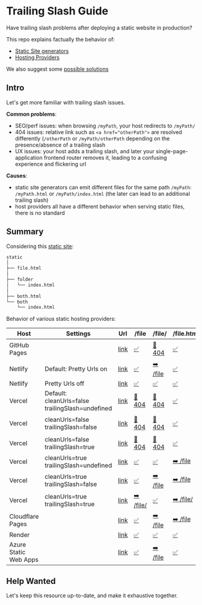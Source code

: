 # Trailing Slash Guide

Have trailing slash problems after deploying a static website in production?

This repo explains factually the behavior of:
- [Static Site generators](docs/Static-Site-Generators.md) 
- [Hosting Providers](docs/Hosting-Providers.md)

We also suggest some [possible solutions](docs/Solutions.md)

## Intro

Let's get more familiar with trailing slash issues.

**Common problems**:

- SEO/perf issues: when browsing `/myPath`, your host redirects to `/myPath/`
- 404 issues: relative link such as `<a href="otherPath">` are resolved differently (`/otherPath` or `/myPath/otherPath` depending on the presence/absence of a trailing slash
- UX issues: your host adds a trailing slash, and later your single-page-application frontend router removes it, leading to a confusing experience and flickering url

**Causes**:

- static site generators can emit different files for the same path `/myPath`: `/myPath.html` or `/myPath/index.html` (the later can lead to an additional trailing slash)
- host providers all have a different behavior when serving static files, there is no standard

## Summary

Considering this [static site](static):

```sh 
static
│
├── file.html
│
├── folder
│   └── index.html
│
├── both.html
└── both
    └── index.html
```

Behavior of various static hosting providers:

| Host                  | Settings                                         | Url                                                                       | /file                                                                            | /file/                                                                            | /file.html                                                                             | /folder                                                                            | /folder/                                                                            | /folder/index.html                                                                               | /both                                                                          | /both/                                                                          | /both.html                                                                             | /both/index.html                                                                             |
| --------------------- |--------------------------------------------------| ------------------------------------------------------------------------- | -------------------------------------------------------------------------------- | --------------------------------------------------------------------------------- | -------------------------------------------------------------------------------------- | ---------------------------------------------------------------------------------- | ----------------------------------------------------------------------------------- | ------------------------------------------------------------------------------------------------ | ------------------------------------------------------------------------------ | ------------------------------------------------------------------------------- | -------------------------------------------------------------------------------------- | -------------------------------------------------------------------------------------------- |
| GitHub Pages          |                                                  | [link](https://slorber.github.io/trailing-slash-guide)                    | [✅](https://slorber.github.io/trailing-slash-guide/file)                         | [💢 404](https://slorber.github.io/trailing-slash-guide/file/)                    | [✅](https://slorber.github.io/trailing-slash-guide/file.html)                          | [➡️ /folder/](https://slorber.github.io/trailing-slash-guide/folder)               | [✅](https://slorber.github.io/trailing-slash-guide/folder/)                         | [✅](https://slorber.github.io/trailing-slash-guide/folder/index.html)                            | [✅](https://slorber.github.io/trailing-slash-guide/both)                       | [✅](https://slorber.github.io/trailing-slash-guide/both/)                       | [✅](https://slorber.github.io/trailing-slash-guide/both.html)                          | [✅](https://slorber.github.io/trailing-slash-guide/both/index.html)                          |
| Netlify               | Default: Pretty Urls on                          | [link](https://trailing-slash-guide-pretty-url-enabled.netlify.app)       | [✅](https://trailing-slash-guide-pretty-url-enabled.netlify.app/file)            | [➡️ /file](https://trailing-slash-guide-pretty-url-enabled.netlify.app/file/)     | [✅](https://trailing-slash-guide-pretty-url-enabled.netlify.app/file.html)             | [➡️ /folder/](https://trailing-slash-guide-pretty-url-enabled.netlify.app/folder)  | [✅](https://trailing-slash-guide-pretty-url-enabled.netlify.app/folder/)            | [✅](https://trailing-slash-guide-pretty-url-enabled.netlify.app/folder/index.html)               | [✅](https://trailing-slash-guide-pretty-url-enabled.netlify.app/both)          | [➡️ /both](https://trailing-slash-guide-pretty-url-enabled.netlify.app/both/)   | [✅](https://trailing-slash-guide-pretty-url-enabled.netlify.app/both.html)             | [✅](https://trailing-slash-guide-pretty-url-enabled.netlify.app/both/index.html)             |
| Netlify               | Pretty Urls off                                  | [link](https://trailing-slash-guide-pretty-url-disabled.netlify.app)      | [✅](https://trailing-slash-guide-pretty-url-disabled.netlify.app/file)           | [✅](https://trailing-slash-guide-pretty-url-disabled.netlify.app/file/)           | [✅](https://trailing-slash-guide-pretty-url-disabled.netlify.app/file.html)            | [✅](https://trailing-slash-guide-pretty-url-disabled.netlify.app/folder)           | [✅](https://trailing-slash-guide-pretty-url-disabled.netlify.app/folder/)           | [✅](https://trailing-slash-guide-pretty-url-disabled.netlify.app/folder/index.html)              | [✅](https://trailing-slash-guide-pretty-url-disabled.netlify.app/both)         | [✅](https://trailing-slash-guide-pretty-url-disabled.netlify.app/both/)         | [✅](https://trailing-slash-guide-pretty-url-disabled.netlify.app/both.html)            | [✅](https://trailing-slash-guide-pretty-url-disabled.netlify.app/both/index.html)            |
| Vercel                | Default: cleanUrls=false trailingSlash=undefined | [link](https://vercel-cleanurls-false-trailingslash-undefined.vercel.app) | [💢 404](https://vercel-cleanurls-false-trailingslash-undefined.vercel.app/file) | [💢 404](https://vercel-cleanurls-false-trailingslash-undefined.vercel.app/file/) | [✅](https://vercel-cleanurls-false-trailingslash-undefined.vercel.app/file.html)       | [✅](https://vercel-cleanurls-false-trailingslash-undefined.vercel.app/folder)      | [✅](https://vercel-cleanurls-false-trailingslash-undefined.vercel.app/folder/)      | [✅](https://vercel-cleanurls-false-trailingslash-undefined.vercel.app/folder/index.html)         | [✅](https://vercel-cleanurls-false-trailingslash-undefined.vercel.app/both)    | [✅](https://vercel-cleanurls-false-trailingslash-undefined.vercel.app/both/)    | [✅](https://vercel-cleanurls-false-trailingslash-undefined.vercel.app/both.html)       | [✅](https://vercel-cleanurls-false-trailingslash-undefined.vercel.app/both/index.html)       |
| Vercel                | cleanUrls=false trailingSlash=false              | [link](https://vercel-cleanurls-false-trailingslash-false.vercel.app)     | [💢 404](https://vercel-cleanurls-false-trailingslash-false.vercel.app/file)     | [💢 404](https://vercel-cleanurls-false-trailingslash-false.vercel.app/file/)     | [✅](https://vercel-cleanurls-false-trailingslash-false.vercel.app/file.html)           | [✅](https://vercel-cleanurls-false-trailingslash-false.vercel.app/folder)          | [➡️ /folder](https://vercel-cleanurls-false-trailingslash-false.vercel.app/folder/) | [✅](https://vercel-cleanurls-false-trailingslash-false.vercel.app/folder/index.html)             | [✅](https://vercel-cleanurls-false-trailingslash-false.vercel.app/both)        | [➡️ /both](https://vercel-cleanurls-false-trailingslash-false.vercel.app/both/) | [✅](https://vercel-cleanurls-false-trailingslash-false.vercel.app/both.html)           | [✅](https://vercel-cleanurls-false-trailingslash-false.vercel.app/both/index.html)           |
| Vercel                | cleanUrls=false trailingSlash=true               | [link](https://vercel-cleanurls-false-trailingslash-true.vercel.app)      | [💢 404](https://vercel-cleanurls-false-trailingslash-true.vercel.app/file)      | [💢 404](https://vercel-cleanurls-false-trailingslash-true.vercel.app/file/)      | [✅](https://vercel-cleanurls-false-trailingslash-true.vercel.app/file.html)            | [➡️ /folder/](https://vercel-cleanurls-false-trailingslash-true.vercel.app/folder) | [✅](https://vercel-cleanurls-false-trailingslash-true.vercel.app/folder/)           | [✅](https://vercel-cleanurls-false-trailingslash-true.vercel.app/folder/index.html)              | [➡️ /both/](https://vercel-cleanurls-false-trailingslash-true.vercel.app/both) | [✅](https://vercel-cleanurls-false-trailingslash-true.vercel.app/both/)         | [✅](https://vercel-cleanurls-false-trailingslash-true.vercel.app/both.html)            | [✅](https://vercel-cleanurls-false-trailingslash-true.vercel.app/both/index.html)            |
| Vercel                | cleanUrls=true trailingSlash=undefined           | [link](https://vercel-cleanurls-true-trailingslash-undefined.vercel.app)  | [✅](https://vercel-cleanurls-true-trailingslash-undefined.vercel.app/file)       | [✅](https://vercel-cleanurls-true-trailingslash-undefined.vercel.app/file/)       | [➡️ /file](https://vercel-cleanurls-true-trailingslash-undefined.vercel.app/file.html) | [✅](https://vercel-cleanurls-true-trailingslash-undefined.vercel.app/folder)       | [✅](https://vercel-cleanurls-true-trailingslash-undefined.vercel.app/folder/)       | [➡️ /folder](https://vercel-cleanurls-true-trailingslash-undefined.vercel.app/folder/index.html) | [✅](https://vercel-cleanurls-true-trailingslash-undefined.vercel.app/both)     | [✅](https://vercel-cleanurls-true-trailingslash-undefined.vercel.app/both/)     | [➡️ /both](https://vercel-cleanurls-true-trailingslash-undefined.vercel.app/both.html) | [➡️ /both](https://vercel-cleanurls-true-trailingslash-undefined.vercel.app/both/index.html) |
| Vercel                | cleanUrls=true trailingSlash=false               | [link](https://vercel-cleanurls-true-trailingslash-false.vercel.app)      | [✅](https://vercel-cleanurls-true-trailingslash-false.vercel.app/file)           | [➡️ /file](https://vercel-cleanurls-true-trailingslash-false.vercel.app/file/)    | [➡️ /file](https://vercel-cleanurls-true-trailingslash-false.vercel.app/file.html)     | [✅](https://vercel-cleanurls-true-trailingslash-false.vercel.app/folder)           | [➡️ /folder](https://vercel-cleanurls-true-trailingslash-false.vercel.app/folder/)  | [➡️ /folder](https://vercel-cleanurls-true-trailingslash-false.vercel.app/folder/index.html)     | [✅](https://vercel-cleanurls-true-trailingslash-false.vercel.app/both)         | [➡️ /both](https://vercel-cleanurls-true-trailingslash-false.vercel.app/both/)  | [➡️ /both](https://vercel-cleanurls-true-trailingslash-false.vercel.app/both.html)     | [➡️ /both](https://vercel-cleanurls-true-trailingslash-false.vercel.app/both/index.html)     |
| Vercel                | cleanUrls=true trailingSlash=true                | [link](https://vercel-cleanurls-true-trailingslash-true.vercel.app)       | [➡️ /file/](https://vercel-cleanurls-true-trailingslash-true.vercel.app/file)    | [✅](https://vercel-cleanurls-true-trailingslash-true.vercel.app/file/)            | [➡️ /file/](https://vercel-cleanurls-true-trailingslash-true.vercel.app/file.html)     | [➡️ /folder/](https://vercel-cleanurls-true-trailingslash-true.vercel.app/folder)  | [✅](https://vercel-cleanurls-true-trailingslash-true.vercel.app/folder/)            | [➡️ /folder/](https://vercel-cleanurls-true-trailingslash-true.vercel.app/folder/index.html)     | [➡️ /both/](https://vercel-cleanurls-true-trailingslash-true.vercel.app/both)  | [✅](https://vercel-cleanurls-true-trailingslash-true.vercel.app/both/)          | [➡️ /both/](https://vercel-cleanurls-true-trailingslash-true.vercel.app/both.html)     | [➡️ /both/](https://vercel-cleanurls-true-trailingslash-true.vercel.app/both/index.html)     |
| Cloudflare Pages      |                                                  | [link](https://trailing-slash-guide.pages.dev)                            | [✅](https://trailing-slash-guide.pages.dev/file)                                 | [➡️ /file](https://trailing-slash-guide.pages.dev/file/)                          | [➡️ /file](https://trailing-slash-guide.pages.dev/file.html)                           | [➡️ /folder/](https://trailing-slash-guide.pages.dev/folder)                       | [✅](https://trailing-slash-guide.pages.dev/folder/)                                 | [➡️ /folder/](https://trailing-slash-guide.pages.dev/folder/index.html)                          | [✅](https://trailing-slash-guide.pages.dev/both)                               | [✅](https://trailing-slash-guide.pages.dev/both/)                               | [➡️ /both](https://trailing-slash-guide.pages.dev/both.html)                           | [➡️ /both/](https://trailing-slash-guide.pages.dev/both/index.html)                          |
| Render                |                                                  | [link](https://trailing-slash-guide.onrender.com)                         | [✅](https://trailing-slash-guide.onrender.com/file)                              | [✅](https://trailing-slash-guide.onrender.com/file/)                              | [✅](https://trailing-slash-guide.onrender.com/file.html)                               | [✅](https://trailing-slash-guide.onrender.com/folder)                              | [✅](https://trailing-slash-guide.onrender.com/folder/)                              | [✅](https://trailing-slash-guide.onrender.com/folder/index.html)                                 | [✅](https://trailing-slash-guide.onrender.com/both)                            | [✅](https://trailing-slash-guide.onrender.com/both/)                            | [✅](https://trailing-slash-guide.onrender.com/both.html)                               | [✅](https://trailing-slash-guide.onrender.com/both/index.html)                               |
| Azure Static Web Apps |                                                  | [link](https://red-dune-0d2e38c03.azurestaticapps.net)                  | [✅](https://red-dune-0d2e38c03.azurestaticapps.net/file)                       | [➡️ /file](https://red-dune-0d2e38c03.azurestaticapps.net/file/)                  | [✅](https://red-dune-0d2e38c03.azurestaticapps.net/file.html)                    | [✅](https://red-dune-0d2e38c03.azurestaticapps.net/folder)                       | [✅](https://red-dune-0d2e38c03.azurestaticapps.net/folder/)                       | [✅](https://red-dune-0d2e38c03.azurestaticapps.net/folder/index.html)                      | [✅](https://red-dune-0d2e38c03.azurestaticapps.net/both)                     | [✅](https://red-dune-0d2e38c03.azurestaticapps.net/both/)                     | [✅](https://red-dune-0d2e38c03.azurestaticapps.net/both.html)                    | [✅](https://red-dune-0d2e38c03.azurestaticapps.net/both/index.html)                    |

## Help Wanted

Let's keep this resource up-to-date, and make it exhaustive together.
